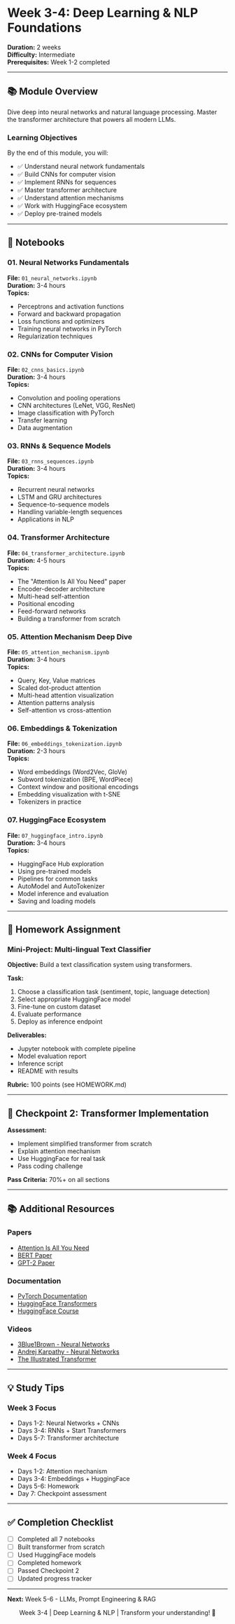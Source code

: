 # Week 3-4: Deep Learning & NLP Foundations

**Duration:** 2 weeks  
**Difficulty:** Intermediate  
**Prerequisites:** Week 1-2 completed

---

## 📚 Module Overview

Dive deep into neural networks and natural language processing. Master the transformer architecture that powers all modern LLMs.

### Learning Objectives

By the end of this module, you will:
- ✅ Understand neural network fundamentals
- ✅ Build CNNs for computer vision
- ✅ Implement RNNs for sequences
- ✅ Master transformer architecture
- ✅ Understand attention mechanisms
- ✅ Work with HuggingFace ecosystem
- ✅ Deploy pre-trained models

---

## 📓 Notebooks

### 01. Neural Networks Fundamentals
**File:** `01_neural_networks.ipynb`  
**Duration:** 3-4 hours  
**Topics:**
- Perceptrons and activation functions
- Forward and backward propagation
- Loss functions and optimizers
- Training neural networks in PyTorch
- Regularization techniques

### 02. CNNs for Computer Vision
**File:** `02_cnns_basics.ipynb`  
**Duration:** 3-4 hours  
**Topics:**
- Convolution and pooling operations
- CNN architectures (LeNet, VGG, ResNet)
- Image classification with PyTorch
- Transfer learning
- Data augmentation

### 03. RNNs & Sequence Models
**File:** `03_rnns_sequences.ipynb`  
**Duration:** 3-4 hours  
**Topics:**
- Recurrent neural networks
- LSTM and GRU architectures
- Sequence-to-sequence models
- Handling variable-length sequences
- Applications in NLP

### 04. Transformer Architecture
**File:** `04_transformer_architecture.ipynb`  
**Duration:** 4-5 hours  
**Topics:**
- The "Attention Is All You Need" paper
- Encoder-decoder architecture
- Multi-head self-attention
- Positional encoding
- Feed-forward networks
- Building a transformer from scratch

### 05. Attention Mechanism Deep Dive
**File:** `05_attention_mechanism.ipynb`  
**Duration:** 3-4 hours  
**Topics:**
- Query, Key, Value matrices
- Scaled dot-product attention
- Multi-head attention visualization
- Attention patterns analysis
- Self-attention vs cross-attention

### 06. Embeddings & Tokenization
**File:** `06_embeddings_tokenization.ipynb`  
**Duration:** 2-3 hours  
**Topics:**
- Word embeddings (Word2Vec, GloVe)
- Subword tokenization (BPE, WordPiece)
- Context window and positional encodings
- Embedding visualization with t-SNE
- Tokenizers in practice

### 07. HuggingFace Ecosystem
**File:** `07_huggingface_intro.ipynb`  
**Duration:** 3-4 hours  
**Topics:**
- HuggingFace Hub exploration
- Using pre-trained models
- Pipelines for common tasks
- AutoModel and AutoTokenizer
- Model inference and evaluation
- Saving and loading models

---

## 📝 Homework Assignment

### Mini-Project: Multi-lingual Text Classifier

**Objective:** Build a text classification system using transformers.

**Task:**
1. Choose a classification task (sentiment, topic, language detection)
2. Select appropriate HuggingFace model
3. Fine-tune on custom dataset
4. Evaluate performance
5. Deploy as inference endpoint

**Deliverables:**
- Jupyter notebook with complete pipeline
- Model evaluation report
- Inference script
- README with results

**Rubric:** 100 points (see HOMEWORK.md)

---

## 🎯 Checkpoint 2: Transformer Implementation

**Assessment:**
- Implement simplified transformer from scratch
- Explain attention mechanism
- Use HuggingFace for real task
- Pass coding challenge

**Pass Criteria:** 70%+ on all sections

---

## 📚 Additional Resources

### Papers
- [Attention Is All You Need](https://arxiv.org/abs/1706.03762)
- [BERT Paper](https://arxiv.org/abs/1810.04805)
- [GPT-2 Paper](https://d4mucfpksywv.cloudfront.net/better-language-models/language_models_are_unsupervised_multitask_learners.pdf)

### Documentation
- [PyTorch Documentation](https://pytorch.org/docs/)
- [HuggingFace Transformers](https://huggingface.co/docs/transformers/)
- [HuggingFace Course](https://huggingface.co/course/)

### Videos
- [3Blue1Brown - Neural Networks](https://www.youtube.com/playlist?list=PLZHQObOWTQDNU6R1_67000Dx_ZCJB-3pi)
- [Andrej Karpathy - Neural Networks](https://www.youtube.com/watch?v=VMj-3S1tku0)
- [The Illustrated Transformer](https://jalammar.github.io/illustrated-transformer/)

---

## 💡 Study Tips

### Week 3 Focus
- Days 1-2: Neural Networks + CNNs
- Days 3-4: RNNs + Start Transformers
- Days 5-7: Transformer architecture

### Week 4 Focus
- Days 1-2: Attention mechanism
- Days 3-4: Embeddings + HuggingFace
- Days 5-6: Homework
- Day 7: Checkpoint assessment

---

## ✅ Completion Checklist

- [ ] Completed all 7 notebooks
- [ ] Built transformer from scratch
- [ ] Used HuggingFace models
- [ ] Completed homework
- [ ] Passed Checkpoint 2
- [ ] Updated progress tracker

---

**Next:** Week 5-6 - LLMs, Prompt Engineering & RAG

<div align="center">
Week 3-4 | Deep Learning & NLP | Transform your understanding! 🧠
</div>
